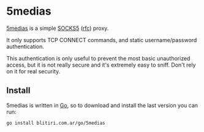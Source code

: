 # 5medias

[5medias] is a simple [SOCKS5] ([rfc]) proxy.

It only supports TCP CONNECT commands, and static username/password
authentication.

This authentication is only useful to prevent the most basic unauthorized
access, but it is not really secure and it's extremely easy to sniff. Don't
rely on it for real security.

## Install

5medias is written in [Go], so to download and install the last version you
can run:

```sh
go install blitiri.com.ar/go/5medias
```


[5medias]: https://blitiri.com.ar/git/r/5medias
[SOCKS5]: https://en.wikipedia.org/wiki/SOCKS
[rfc]: https://www.ietf.org/rfc/rfc1928.txt
[Go]: https://golang.org
